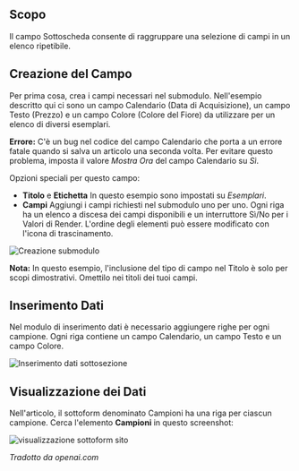 <!-- Filename: jdocmanual?manual=user&heading=fields&filename=subform.md / Display title: Campo del Sottomodulo  -->

## Scopo

Il campo Sottoscheda consente di raggruppare una selezione di campi in un elenco ripetibile.

## Creazione del Campo

Per prima cosa, crea i campi necessari nel submodulo. Nell'esempio descritto qui ci sono un campo Calendario (Data di Acquisizione), un campo Testo (Prezzo) e un campo Colore (Colore del Fiore) da utilizzare per un elenco di diversi esemplari.

**Errore:** C'è un bug nel codice del campo Calendario che porta a un errore fatale quando si salva un articolo una seconda volta. Per evitare questo problema, imposta il valore *Mostra Ora* del campo Calendario su *Sì*.

Opzioni speciali per questo campo:

- **Titolo** e **Etichetta** In questo esempio sono impostati su *Esemplari*.
- **Campi** Aggiungi i campi richiesti nel submodulo uno per uno. Ogni riga ha un elenco a discesa dei campi disponibili e un interruttore Sì/No per i Valori di Render. L'ordine degli elementi può essere modificato con l'icona di trascinamento.

![Creazione submodulo](../../../en/images/fields/fields-subform-edit.png)

**Nota:** In questo esempio, l'inclusione del tipo di campo nel Titolo è solo per scopi dimostrativi. Omettilo nei titoli dei tuoi campi.

## Inserimento Dati

Nel modulo di inserimento dati è necessario aggiungere righe per ogni campione. Ogni riga contiene un campo Calendario, un campo Testo e un campo Colore.

![Inserimento dati sottosezione](../../../en/images/fields/fields-subform-data-entry.png)

## Visualizzazione dei Dati

Nell'articolo, il sottoform denominato Campioni ha una riga per ciascun campione.
Cerca l'elemento **Campioni** in questo screenshot:

![visualizzazione sottoform sito](../../../en/images/fields/fields-subform-site.png)

*Tradotto da openai.com*

